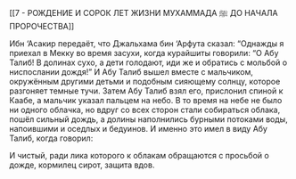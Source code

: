 [[7 - РОЖДЕНИЕ И СОРОК ЛЕТ ЖИЗНИ МУХАММАДА ﷺ ДО НАЧАЛА ПРОРОЧЕСТВА]]

Ибн ‘Асакир передаёт, что Джальхама бин ‘Арфута сказал: “Однажды я приехал в Мекку во время засухи, когда курайшиты говорили: “О Абу Талиб! В долинах сухо, а дети голодают, иди же и обратись с мольбой о ниспослании дождя!” И Абу Талиб вышел вместе с мальчиком, окружённым другими детьми и подобным сияющему солнцу, которое разгоняет темные тучи. Затем Абу Талиб взял его, прислонил спиной к Каабе, а мальчик указал пальцем на небо. В то время на небе не было ни одного облачка, но вдруг со всех сторон стали собираться облака, пошёл сильный дождь, а долины наполнились бурными потоками воды, напоившими и оседлых и бедуинов. И именно это имел в виду Абу Талиб, когда говорил:

И чистый, ради лика которого к облакам обращаются с просьбой о дожде, кормилец сирот, защита вдов.

